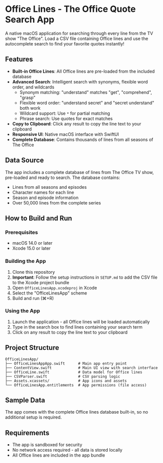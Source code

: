 # Office Lines - The Office Quote Search App

A native macOS application for searching through every line from the TV show "The Office". Load a CSV file containing Office lines and use the autocomplete search to find your favorite quotes instantly!

## Features

- **Built-in Office Lines**: All Office lines are pre-loaded from the included database
- **Advanced Search**: Intelligent search with synonyms, flexible word order, and wildcards
  - Synonym matching: "understand" matches "get", "comprehend", "grasp"
  - Flexible word order: "understand secret" and "secret understand" both work
  - Wildcard support: Use `*` for partial matching
  - Phrase search: Use quotes for exact matches
- **Copy to Clipboard**: Click any result to copy the line text to your clipboard
- **Responsive UI**: Native macOS interface with SwiftUI
- **Complete Database**: Contains thousands of lines from all seasons of The Office

## Data Source

The app includes a complete database of lines from The Office TV show, pre-loaded and ready to search. The database contains:
- Lines from all seasons and episodes
- Character names for each line
- Season and episode information
- Over 50,000 lines from the complete series

## How to Build and Run

### Prerequisites
- macOS 14.0 or later
- Xcode 15.0 or later

### Building the App
1. Clone this repository
2. **Important**: Follow the setup instructions in `SETUP.md` to add the CSV file to the Xcode project bundle
3. Open `OfficeLinesApp.xcodeproj` in Xcode
4. Select the "OfficeLinesApp" scheme
5. Build and run (⌘+R)

### Using the App
1. Launch the application - all Office lines will be loaded automatically
2. Type in the search box to find lines containing your search term
3. Click on any result to copy the line text to your clipboard

## Project Structure

```
OfficeLinesApp/
├── OfficeLinesAppApp.swift      # Main app entry point
├── ContentView.swift            # Main UI view with search interface
├── OfficeLine.swift             # Data model for Office lines
├── CSVParser.swift              # CSV parsing logic
├── Assets.xcassets/             # App icons and assets
└── OfficeLinesApp.entitlements  # App permissions (file access)
```

## Sample Data

The app comes with the complete Office lines database built-in, so no additional setup is required.

## Requirements

- The app is sandboxed for security
- No network access required - all data is stored locally
- All Office lines are included in the app bundle